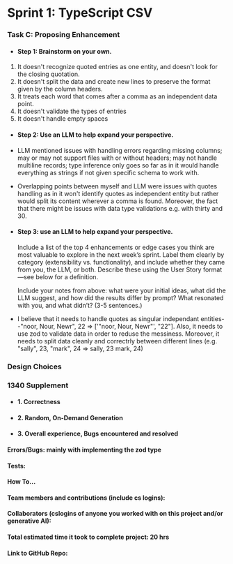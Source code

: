 # Sprint 1: TypeScript CSV

### Task C: Proposing Enhancement

- #### Step 1: Brainstorm on your own.
1) It doesn't recognize quoted entries as one entity, and doesn't look for the closing quotation. 
2) It doesn't split the data and create new lines to preserve the format given by the column headers. 
3) It treats each word that comes after a comma as an independent data point. 
4) It doesn't validate the types of entries  
5) It doesn't handle empty spaces

- #### Step 2: Use an LLM to help expand your perspective.
- LLM mentioned issues with handling errors regarding missing columns; may or may not support files with or without headers; may not handle multiline records; type inference only goes so far as in it would handle everything as strings if not given specific schema to work with.

- Overlapping points between myself and LLM were issues with quotes handling as in it won't identify quotes as independent entity but rather would split its content wherever a comma is found. Moreover, the fact that there might be issues with data type validations e.g. with thirty and 30.

- #### Step 3: use an LLM to help expand your perspective.

    Include a list of the top 4 enhancements or edge cases you think are most valuable to explore in the next week’s sprint. Label them clearly by category (extensibility vs. functionality), and include whether they came from you, the LLM, or both. Describe these using the User Story format—see below for a definition. 

    Include your notes from above: what were your initial ideas, what did the LLM suggest, and how did the results differ by prompt? What resonated with you, and what didn’t? (3-5 sentences.) 


 - I believe that it needs to handle quotes as singular independant entities--"noor, Nour, Newr", 22 => ['"noor, Nour, Newr"', "22"]. Also, it needs to use zod to validate data in order to reduse the messiness. Moreover, it needs to split data cleanly and correctrly between different lines (e.g. "sally", 23, "mark", 24 
                => sally, 23
                    mark, 24)
 




### Design Choices

### 1340 Supplement

- #### 1. Correctness

- #### 2. Random, On-Demand Generation

- #### 3. Overall experience, Bugs encountered and resolved
#### Errors/Bugs: mainly with implementing the zod type
#### Tests: 
#### How To…

#### Team members and contributions (include cs logins):

#### Collaborators (cslogins of anyone you worked with on this project and/or generative AI):
#### Total estimated time it took to complete project: 20 hrs
#### Link to GitHub Repo: 
